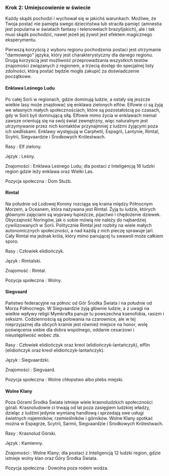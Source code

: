 ### Krok 2: Umiejscowienie w świecie

Każdy skądś pochodzi i wychował się w jakichś warunkach. Możliwe, że Twoja postać nie pamięta swego dzieciństwa lub straciła pamięć (amnestia jest popularna w światach fantasy i telenowelach brazylijskich), ale i tak musi skądś pochodzić, nawet jeżeli jej żywot jest efektem magicznego eksperymentu.

Pierwszą korzyścią z wyboru regionu pochodzenia postaci jest otrzymanie "darmowego" języka, który jest charakterystyczny dla danego regionu. Drugą korzyścią jest możliwość przeprowadzania wszystkich testów znajomości związanych z regionem, a trzecią dostęp do specjalnej listy zdolności, którą postać będzie mogła zakupić za doświadczenie początkowe.

#### Enklawa Leśnego Ludu

Po całej Sorii w regionach, gdzie dominują ludzie, a ostały się jeszcze wielkie lasy może znajdować się enklawa zielonych elfów. Elfowie ci są żyją we własnych małych społecznościach, które są pozostałością po czasach, gdy w Sorii byli dominującą siłą. Elfowie mimo życia w enklawach niemal zawsze orientują się na swój świat zewnętrzny, więc naturalnym jest utrzymywanie przez nich kontaktów przynajmniej z ludźmi żyjącymi poza ich siedliskami. Enklawy występują w Carphetii, Espagrii, Lantynie, Rimtal, Scytrii, Siegvaardzie i Środkowych Królestwach. 

Rasy
: Elf zielony.

Język
: Leśny.

Znajomości
: Enklawa Leśnego Ludu; dla postaci z Inteligencją 16 ludzki region gdzie leży enklawa oraz Wielki Las. 

Pozycja społeczna
: Dom Służb.

#### Rimtal

Na południe od Lodowej Korony rozciąga się kraina między Północnym Morzem, a Oceanem, która nazywana jest Rimtal. Żyją tu ludzie, których głównymi zajęciami są wyprawy łupieżcze, pijactwo i chędożenie dziewek. Obyczajność Noringów, jak o sobie mówią nie należy do najbardziej cywilizowanych w Sorii. Politycznie Rimtal jest rozbity na wiele małych autonomicznych społeczności, a nad każdą z nich pieczę sprawuje jarl. Cały Rimtal ma jednak króla, który mimo panującej tu swawoli może całkiem sporo.

Rasy
: Człowiek elidiończyk.

Język
: Rimtalski.

Znajomość
: Rimtal.

Pozycja społeczna
: Wolny.

#### Siegvaard

Państwo federacyjne na północ od Gór Środka Świata i na południe od Morza Północnego. W Siegvaardzie żyją głównie ludzie, a z uwagi na wielkie wpływy religii Mymkrafta panuje tu powszechna ksenofobia, rasizm i seksizm. Codziennością są polowania na czarownice, ale  w tej nieprzyjaznej dla obcych krainie jest również miejsce na honor, wolę poświęcenia siebie dla dobra wspólnego, oddanie cesarzowi i nieustępliwość wobec zła.

Rasy
: Człowiek elidiończyk oraz kreol (elidiończyk-lantańczyk), elflin (elidiończyk oraz kreol elidiończyk-lantańczyk).

Język
: Siegvaardzki. 

Znajomości
: Siegvaard.

Pozycja społeczna
: Wolne chłopstwo albo plebs miejski.

#### Wolne Klany

Poza Górami Środka Świata istnieje wiele krasnoludzkich społeczności górali. Krasnoludowie ci trwają od lat poza zasięgiem ludzkiej władzy, dzieląc z ludźmi jedynie wymianę handlową i sprzedają swe usługi świetnych najemników, rzemieślników i górników. Wolne Klany spotkać można w Espagrze, Scytrii, Sarmii, Siegvaardzie i Środkowych Królestwach.

Rasy
: Krasnolud Górski.

Język
: Kamienny.

Znajomości
: Wolne Klany; dla postaci z Inteligencją 12 ludzki region, gdzie istnieje wolny klan oraz Góry Środka Świata.

Pozycja społeczna
: Dowolna poza rodem wodza.
